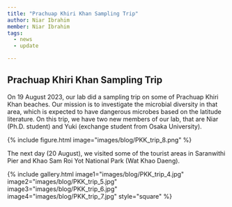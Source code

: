 ```yaml
---
title: "Prachuap Khiri Khan Sampling Trip"
author: Niar Ibrahim
member: Niar Ibrahim
tags:
  - news
  - update

---
```


## Prachuap Khiri Khan Sampling Trip

On 19 August 2023, our lab did a sampling trip on some of Prachuap Khiri Khan beaches. Our mission is to investigate the microbial diversity in that area, which is expected to have dangerous microbes based on the latitude literature. On this trip, we have two new members of our lab, that are Niar (Ph.D. student) and Yuki (exchange student from Osaka University).

{%
  include figure.html
  image="images/blog/PKK_trip_8.png"
%}

The next day (20 August), we visited some of the tourist areas in Saranwithi Pier and Khao Sam Roi Yot National Park (Wat Khao Daeng).

{% include gallery.html image1="images/blog/PKK_trip_4.jpg" image2="images/blog/PKK_trip_5.jpg" image3="images/blog/PKK_trip_6.jpg" image4="images/blog/PKK_trip_7.jpg" style="square" %}
